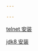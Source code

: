 ```yaml
---

---
```


[telnet 安装](https://blog.51cto.com/u_13043516/2173268)

[jdk8 安装](https://blog.csdn.net/gexiaoyizhimei/article/details/95374890)

